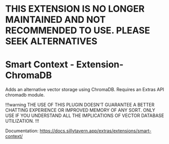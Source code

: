 # THIS EXTENSION IS NO LONGER MAINTAINED AND NOT RECOMMENDED TO USE. PLEASE SEEK ALTERNATIVES

# Smart Context - Extension-ChromaDB
Adds an alternative vector storage using ChromaDB. Requires an Extras API chromadb module.

!!!warning
THE USE OF THIS PLUGIN DOESN'T GUARANTEE A BETTER CHATTING EXPERIENCE OR IMPROVED MEMORY OF ANY SORT. ONLY USE IF YOU UNDERSTAND ALL THE IMPLICATIONS OF VECTOR DATABASE UTILIZATION.
!!!

Documentation: https://docs.sillytavern.app/extras/extensions/smart-context/
